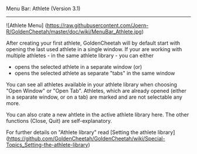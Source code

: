 Menu Bar: Athlete (Version 3.1)
***

![Athlete Menu] (https://raw.githubusercontent.com/Joern-R/GoldenCheetah/master/doc/wiki/MenuBar_Athlete.jpg)

After creating your first athlete, GoldenCheetah will by default start with opening the last used athlete in a single window. If your are working with multiple athletes - in the same athlete library - you can either

* opens the selected athlete in a separate window (or)
* opens the selected athlete as separate "tabs" in the same window

You can see all athletes available in your athlete library when choosing "Open Window" or "Open Tab". Athletes, which are already opened (either in a separate window, or on a tab) are marked and are not selectable any more.

You can also crate a new ahtlete in the active athlete library here. The other functions (Close, Quit) are self-explanatory. 

For further details on "Athlete library" read [Setting the athlete library] (https://github.com/GoldenCheetah/GoldenCheetah/wiki/Special-Topics_Setting-the-athlete-library)



